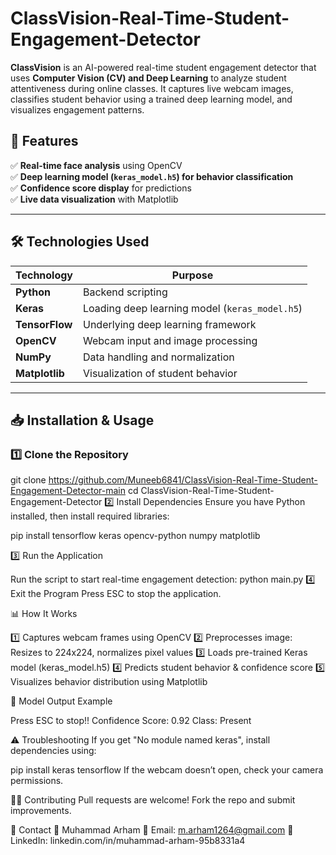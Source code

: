 # ClassVision-Real-Time-Student-Engagement-Detector

**ClassVision** is an AI-powered real-time student engagement detector that uses **Computer Vision (CV) and Deep Learning** to analyze student attentiveness during online classes. It captures live webcam images, classifies student behavior using a trained deep learning model, and visualizes engagement patterns.

## 🚀 Features  
✅ **Real-time face analysis** using OpenCV  
✅ **Deep learning model (`keras_model.h5`) for behavior classification**  
✅ **Confidence score display** for predictions  
✅ **Live data visualization** with Matplotlib  

-----------------------------------------------------------

## **🛠 Technologies Used**

| Technology        | Purpose |
|------------------|---------|
| **Python**       | Backend scripting |
| **Keras**        | Loading deep learning model (`keras_model.h5`) |
| **TensorFlow**   | Underlying deep learning framework |
| **OpenCV**       | Webcam input and image processing |
| **NumPy**        | Data handling and normalization |
| **Matplotlib**   | Visualization of student behavior |

------------------------------------------------------------

## **📥 Installation & Usage**
### **1️⃣ Clone the Repository**

git clone https://github.com/Muneeb6841/ClassVision-Real-Time-Student-Engagement-Detector-main
cd ClassVision-Real-Time-Student-Engagement-Detector
2️⃣ Install Dependencies
Ensure you have Python installed, then install required libraries:

pip install tensorflow keras opencv-python numpy matplotlib

3️⃣ Run the Application

Run the script to start real-time engagement detection:
python main.py
4️⃣ Exit the Program
Press ESC to stop the application.

📊 How It Works

1️⃣ Captures webcam frames using OpenCV 
2️⃣ Preprocesses image: Resizes to 224x224, normalizes pixel values
3️⃣ Loads pre-trained Keras model (keras_model.h5)
4️⃣ Predicts student behavior & confidence score
5️⃣ Visualizes behavior distribution using Matplotlib

🎯 Model Output Example

Press ESC to stop!!
Confidence Score: 0.92
Class: Present

⚠ Troubleshooting
If you get "No module named keras", install dependencies using:

pip install keras tensorflow
If the webcam doesn’t open, check your camera permissions.

👨‍💻 Contributing
Pull requests are welcome! Fork the repo and submit improvements.

📩 Contact
👤 Muhammad Arham
📧 Email: m.arham1264@gmail.com
🔗 LinkedIn: linkedin.com/in/muhammad-arham-95b8331a4
